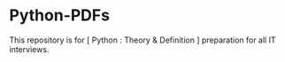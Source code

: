 # Python-PDFs
This repository is for [ Python : Theory &amp; Definition ] preparation for all IT interviews.
